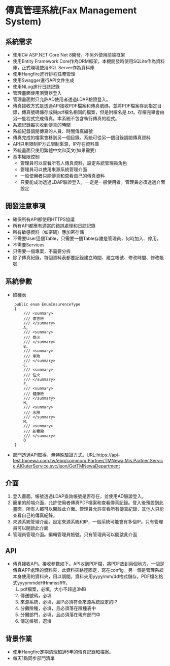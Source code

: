 # 傳真管理系統(Fax Management System)
## 系統需求
- 使用C# ASP.NET Core Net 8開發，不另外使用前端框架
- 使用Entity Framework Core作為ORM框架，本機開發時使用SQLite作為資料庫，正式環境使用SQL Server作為資料庫
- 使用Hangfire進行排程任務管理
- 使用Swagger進行API文件生成
- 使用NLog進行日誌記錄
- 管理畫面使用瀏覽器登入
- 管理畫面對只允許AD使用者透過LDAP驗證登入。
- 傳真接收方式是透過API接收PDF檔案和傳真號碼，並將PDF檔案存到指定目錄，傳真號碼儲存成與pdf檔名相同的檔案，但是附檔名是.txt。存檔完畢會由另一隻程式完成傳真。本系統不包含執行傳真的程式。
- 系統紀錄每次收到傳真的時間
- 系統紀錄調閱傳真的人員、時間傳真編號
- 傳真完成的檔案會移到另一個目錄。系統可從另一個目錄調閱傳真資料
- API只用限制IP方式限制來源，IP存在資料庫
- 系統畫面只使用繁體中文和英文(如果需要)
- 基本權限控制
    - 管理員可以查看所有人傳真資料，設定系統管理員角色
    - 管理員可以使用來源系統管理介面
    - 一般使用者只能傳真和查看自己的傳真資料
    - 只要能成功透過LDAP驗證登入，一定是一般使用者。管理員必須透過介面設定
## 開發注意事項
- 確保所有API都使用HTTPS協議
- 所有API都應有適當的錯誤處理和日誌記錄
- 所有敏感資料（如密碼）應加密存儲
- 不需要User這個Table，只需要一個Table存誰是管理員，何時加入、停用。
- 不需要Services
- 只需要一個專案，不需要分拆
- 除了傳真紀錄，每個資料表都要記錄建立時間、建立帳號、修改時間、修改帳號
## 系統參數
- 險種表
```
    public enum EnumInsurenceType
    {
        /// <summary>
        /// 傷害險
        /// </summary>
        A,
        /// <summary>
        /// 商火
        /// </summary>
        B,
        /// <summary>
        /// 車險
        /// </summary>
        C,
        /// <summary>
        /// 住火
        /// </summary>
        F,
        /// <summary>
        /// 健康險
        /// </summary>
        H,
        /// <summary>
        /// 水險
        /// </summary>
        M,
        /// <summary>
        /// 新種險
        /// </summary>
        O
    }
```
- 部門透過API取得，無特殊驗證方式。URL:https://api-test.tmnewa.com.tw/ebp/common/!Partner/TMNewa.Mis.Partner.Service.AIOuterService.svc/json/GetTMNewaDepartment
## 介面
1. 登入畫面。帳號透過LDAP查詢帳號是否存在，並使用AD驗證登入。
2. 簡單的前端介面，允許使用者傳真PDF檔案和查看傳真記錄。登入後預設到此畫面。所有人都可以開啟此介面。管理員允許查看所有傳真紀錄，其他人只能查看自己的傳真紀錄。
3. 來源系統管理介面。設定來源系統和IP，一個系統可能會有多個IP。只有管理員可以開啟此介面
4. 管理員管理介面。編輯管理員帳號。只有管理員可以開啟此介面
## API
- 傳真接收API。接收參數如下。API收到PDF檔，將PDF放到兩個地方，一個是傳真APP處理的資料夾，此資料夾路徑固定，寫在config。另一個是管理系統本身使用的資料夾，用以調閱。資料夾用yyyy/mm/dd格式儲存，PDF檔名格式yyyymmddHHmmssffff。
    1. pdf檔案，必填，大小不超過3MB
    2. 傳送號碼，必填
    3. 來源系統，必填，且IP必須符合來源系統設定的IP
    4. 分攤險種，必填，且必須落在險種表中
    5. 分攤部門，必填，且必須落在現有部門中
    6. 傳送帳號，選填
  
## 背景作業
- 使用Hangfire定期清理超過5年的傳真記錄和檔案。
- 每天1點同步部門清單
